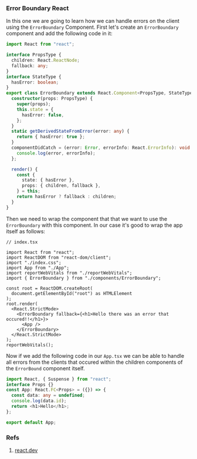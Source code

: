 ### Error Boundary React

In this one we are going to learn how we can handle errors on the client using the `ErrorBoundary` Component. First let's create an `ErrorBoundary` component and add the following code in it:

```ts
import React from "react";

interface PropsType {
  children: React.ReactNode;
  fallback: any;
}
interface StateType {
  hasError: boolean;
}
export class ErrorBoundary extends React.Component<PropsType, StateType> {
  constructor(props: PropsType) {
    super(props);
    this.state = {
      hasError: false,
    };
  }
  static getDerivedStateFromError(error: any) {
    return { hasError: true };
  }
  componentDidCatch = (error: Error, errorInfo: React.ErrorInfo): void => {
    console.log(error, errorInfo);
  };

  render() {
    const {
      state: { hasError },
      props: { children, fallback },
    } = this;
    return hasError ? fallback : children;
  }
}
```

Then we need to wrap the component that that we want to use the `ErrorBoundary` with this component. In our case it's good to wrap the app itself as follows:

```tsx
// index.tsx

import React from "react";
import ReactDOM from "react-dom/client";
import "./index.css";
import App from "./App";
import reportWebVitals from "./reportWebVitals";
import { ErrorBoundary } from "./components/ErrorBoundary";

const root = ReactDOM.createRoot(
  document.getElementById("root") as HTMLElement
);
root.render(
  <React.StrictMode>
    <ErrorBoundary fallback={<h1>Hello there was an error that occured!!</h1>}>
      <App />
    </ErrorBoundary>
  </React.StrictMode>
);
reportWebVitals();
```

Now if we add the following code in our `App.tsx` we can be able to handle all errors from the clients that occured within the children components of the `ErrorBound` component itself.

```ts
import React, { Suspense } from "react";
interface Props {}
const App: React.FC<Props> = ({}) => {
  const data: any = undefined;
  console.log(data.id);
  return <h1>Hello</h1>;
};

export default App;
```

### Refs

1. [react.dev](https://react.dev/reference/react/Component#catching-rendering-errors-with-an-error-boundary)

